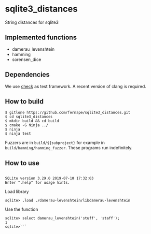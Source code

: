 # sqlite3_distances
String distances for sqlite3

## Implemented functions

* damerau_levenshtein
* hamming
* sorensen_dice

## Dependencies

We use [check](https://libcheck.github.io/check/) as test framework.
A recent version of clang is required.

## How to build

```
$ gitlone https://github.com/fernape/sqlite3_distances.git
$ cd sqlite3_distances
$ mkdir build && cd build
$ cmake -G Ninja ../
$ ninja
$ ninja test
```

Fuzzers are in `build/${subproject}` for example in `build/hamming/hamming_fuzzer`. These programs run indefinitely.

## How to use

```sqlite3 test.db

SQLite version 3.29.0 2019-07-10 17:32:03
Enter ".help" for usage hints.
```

Load library

`sqlite> .load ./damerau-levenshtein/libdamerau-levenshtein`

Use the function

```sqlite
sqlite> select damerau_levenshtein('stuff', 'staff');
1
sqlite>```
